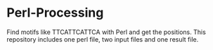 # Perl-Processing
Find motifs like TTCATTCATTCA with Perl and get the positions.
This repository includes one perl file, two input files and one result file.
